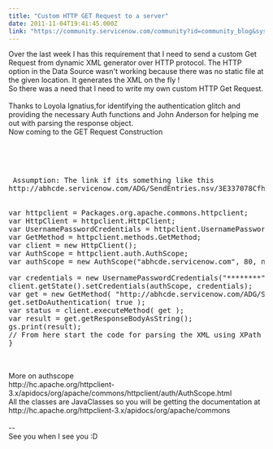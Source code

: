 ```yaml
---
title: "Custom HTTP GET Request to a server"
date: 2011-11-04T19:41:45.000Z
link: "https://community.servicenow.com/community?id=community_blog&sys_id=069c6ee1dbd0dbc01dcaf3231f9619be"
---
```

<p>Over the last week I has this requirement that I need to send a custom Get Request from dynamic XML generator over HTTP protocol. The HTTP option in the Data Source wasn't working because there was no static file at the given location. It generates the XML on the fly !<br />So there was a need that I need to write my own custom HTTP Get Request.<br /><br />Thanks to Loyola Ignatius,for identifying the authentication glitch and providing the necessary Auth functions and John Anderson for helping me out with parsing the response object.<br />Now coming to the GET Request Construction<br /><br /><pre __default_attr="plain" __jive_macro_name="code" class="jive_text_macro jive_macro_code"><br /><br /><br /> Assumption: The link if its something like this <br />http://abhcde.servicenow.com/ADG/SendEntries.nsv/3E337078Cfh44560A85257904006E96EA?SendEntries<br /><br /><br />var httpclient = Packages.org.apache.commons.httpclient;<br />var HttpClient = httpclient.HttpClient;<br />var UsernamePasswordCredentials = httpclient.UsernamePasswordCredentials;<br />var GetMethod = httpclient.methods.GetMethod;<br />var client = new HttpClient();<br />var AuthScope = httpclient.auth.AuthScope;<br />var authScope = new AuthScope("abhcde.servicenow.com", 80, null);<br /><br />var credentials = new UsernamePasswordCredentials("********", "********"); //username and Password<br />client.getState().setCredentials(authScope, credentials);<br />var get = new GetMethod( "http://abhcde.servicenow.com/ADG/SendEntries.nsv/3E337078Cfh44560A85257904006E96EA?SendEntries");<br />get.setDoAuthentication( true );<br />var status = client.executeMethod( get );<br />var result = get.getResponseBodyAsString();<br />gs.print(result);<br />// From here start the code for parsing the XML using XPath which i will write in another post of mine<br />}<br /></pre><br /><br />More on authscope<br />http://hc.apache.org/httpclient-3.x/apidocs/org/apache/commons/httpclient/auth/AuthScope.html<br />All the classes are JavaClasses so you will be getting the documentation at <br />http://hc.apache.org/httpclient-3.x/apidocs/org/apache/commons<br /><br />--<br />See you when I see you :D</p>